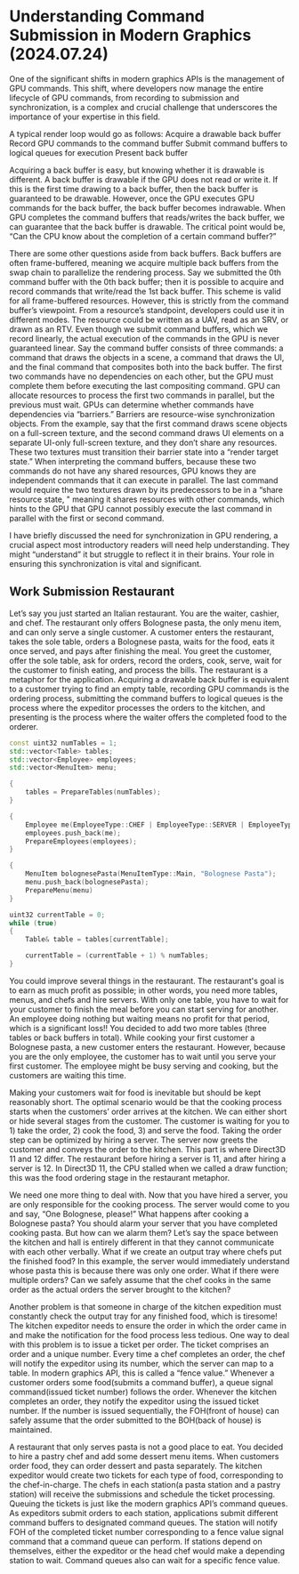 # Understanding Command Submission in Modern Graphics (2024.07.24)
One of the significant shifts in modern graphics APIs is the management of GPU commands. This shift, where developers now manage the entire lifecycle of GPU commands, from recording to submission and synchronization, is a complex and crucial challenge that underscores the importance of your expertise in this field.

A typical render loop would go as follows:
Acquire a drawable back buffer
Record GPU commands to the command buffer
Submit command buffers to logical queues for execution
Present back buffer

Acquiring a back buffer is easy, but knowing whether it is drawable is different. A back buffer is drawable if the GPU does not read or write it. If this is the first time drawing to a back buffer, then the back buffer is guaranteed to be drawable. However, once the GPU executes GPU commands for the back buffer, the back buffer becomes indrawable. When GPU completes the command buffers that reads/writes the back buffer, we can guarantee that the back buffer is drawable. The critical point would be, “Can the CPU know about the completion of a certain command buffer?”

There are some other questions aside from back buffers. Back buffers are often frame-buffered, meaning we acquire multiple back buffers from the swap chain to parallelize the rendering process. Say we submitted the 0th command buffer with the 0th back buffer; then it is possible to acquire and record commands that write/read the 1st back buffer. This scheme is valid for all frame-buffered resources. However, this is strictly from the command buffer’s viewpoint. From a resource’s standpoint, developers could use it in different modes. The resource could be written as a UAV, read as an SRV, or drawn as an RTV. Even though we submit command buffers, which we record linearly, the actual execution of the commands in the GPU is never guaranteed linear. Say the command buffer consists of three commands: a command that draws the objects in a scene, a command that draws the UI, and the final command that composites both into the back buffer. The first two commands have no dependencies on each other, but the GPU must complete them before executing the last compositing command. GPU can allocate resources to process the first two commands in parallel, but the previous must wait. GPUs can determine whether commands have dependencies via “barriers.” Barriers are resource-wise synchronization objects. From the example, say that the first command draws scene objects on a full-screen texture, and the second command draws UI elements on a separate UI-only full-screen texture, and they don’t share any resources. These two textures must transition their barrier state into a “render target state.” When interpreting the command buffers, because these two commands do not have any shared resources, GPU knows they are independent commands that it can execute in parallel. The last command would require the two textures drawn by its predecessors to be in a “share resource state, " meaning it shares resources with other commands, which hints to the GPU that GPU cannot possibly execute the last command in parallel with the first or second command.

I have briefly discussed the need for synchronization in GPU rendering, a crucial aspect most introductory readers will need help understanding. They might “understand” it but struggle to reflect it in their brains. Your role in ensuring this synchronization is vital and significant.

## Work Submission Restaurant

Let’s say you just started an Italian restaurant. You are the waiter, cashier, and chef. The restaurant only offers Bolognese pasta, the only menu item, and can only serve a single customer. A customer enters the restaurant, takes the sole table, orders a Bolognese pasta, waits for the food, eats it once served, and pays after finishing the meal. You greet the customer, offer the sole table, ask for orders, record the orders, cook, serve, wait for the customer to finish eating, and process the bills. The restaurant is a metaphor for the application. Acquiring a drawable back buffer is equivalent to a customer trying to find an empty table, recording GPU commands is the ordering process, submitting the command buffers to logical queues is the process where the expeditor processes the orders to the kitchen, and presenting is the process where the waiter offers the completed food to the orderer.

```cpp
const uint32 numTables = 1;
std::vector<Table> tables;
std::vector<Employee> employees;
std::vector<MenuItem> menu;

{
    tables = PrepareTables(numTables);
}

{
    Employee me(EmployeeType::CHEF | EmployeeType::SERVER | EmployeeType::EXPEDTIOR);
    employees.push_back(me);
    PrepareEmployees(employees);
}

{
    MenuItem bolognesePasta(MenuItemType::Main, "Bolognese Pasta");
    menu.push_back(bolognesePasta);
    PrepareMenu(menu)
}

uint32 currentTable = 0;
while (true)
{
    Table& table = tables[currentTable];

    currentTable = (currentTable + 1) % numTables;
}
```

You could improve several things in the restaurant. The restaurant's goal is to earn as much profit as possible; in other words, you need more tables, menus, and chefs and hire servers. With only one table, you have to wait for your customer to finish the meal before you can start serving for another. An employee doing nothing but waiting means no profit for that period, which is a significant loss!! You decided to add two more tables (three tables or back buffers in total). While cooking your first customer a Bolognese pasta, a new customer enters the restaurant. However, because you are the only employee, the customer has to wait until you serve your first customer. The employee might be busy serving and cooking, but the customers are waiting this time.

Making your customers wait for food is inevitable but should be kept reasonably short. The optimal scenario would be that the cooking process starts when the customers’ order arrives at the kitchen. We can either short or hide several stages from the customer. The customer is waiting for you to 1) take the order, 2) cook the food, 3) and serve the food. Taking the order step can be optimized by hiring a server. The server now greets the customer and conveys the order to the kitchen. This part is where Direct3D 11 and 12 differ. The restaurant before hiring a server is 11, and after hiring a server is 12. In Direct3D 11,  the CPU stalled when we called a draw function; this was the food ordering stage in the restaurant metaphor.

We need one more thing to deal with. Now that you have hired a server, you are only responsible for the cooking process. The server would come to you and say, “One Bolognese, please!” What happens after cooking a Bolognese pasta? You should alarm your server that you have completed cooking pasta. But how can we alarm them? Let’s say the space between the kitchen and hall is entirely different in that they cannot communicate with each other verbally. What if we create an output tray where chefs put the finished food? In this example, the server would immediately understand whose pasta this is because there was only one order. What if there were multiple orders? Can we safely assume that the chef cooks in the same order as the actual orders the server brought to the kitchen?

Another problem is that someone in charge of the kitchen expedition must constantly check the output tray for any finished food, which is tiresome! The kitchen expeditor needs to ensure the order in which the order came in and make the notification for the food process less tedious. One way to deal with this problem is to issue a ticket per order. The ticket comprises an order and a unique number. Every time a chef completes an order, the chef will notify the expeditor using its number, which the server can map to a table. In modern graphics API, this is called a “fence value.” Whenever a customer orders some food(submits a command buffer), a queue signal command(issued ticket number) follows the order. Whenever the kitchen completes an order, they notify the expeditor using the issued ticket number. If the number is issued sequentially, the FOH(front of house) can safely assume that the order submitted to the BOH(back of house) is maintained.

A restaurant that only serves pasta is not a good place to eat. You decided to hire a pastry chef and add some dessert menu items. When customers order food, they can order dessert and pasta separately. The kitchen expeditor would create two tickets for each type of food, corresponding to the chef-in-charge. The chefs in each station(a pasta station and a pastry station) will receive the submissions and schedule the ticket processing. Queuing the tickets is just like the modern graphics API’s command queues. As expeditors submit orders to each station, applications submit different command buffers to designated command queues. The station will notify FOH of the completed ticket number corresponding to a fence value signal command that a command queue can perform. If stations depend on themselves, either the expeditor or the head chef would make a depending station to wait. Command queues also can wait for a specific fence value.



